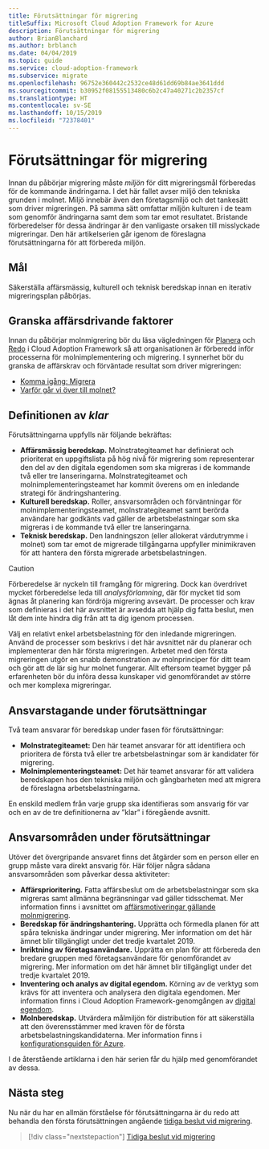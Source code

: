 ```yaml
---
title: Förutsättningar för migrering
titleSuffix: Microsoft Cloud Adoption Framework for Azure
description: Förutsättningar för migrering
author: BrianBlanchard
ms.author: brblanch
ms.date: 04/04/2019
ms.topic: guide
ms.service: cloud-adoption-framework
ms.subservice: migrate
ms.openlocfilehash: 96752e360442c2532ce48d61dd69b84ae3641ddd
ms.sourcegitcommit: b30952f08155513480c6b2c47a40271c2b2357cf
ms.translationtype: HT
ms.contentlocale: sv-SE
ms.lasthandoff: 10/15/2019
ms.locfileid: "72378401"
---
```

# <a name="prerequisites-for-migration"></a>Förutsättningar för migrering

Innan du påbörjar migrering måste _miljön_ för ditt migreringsmål förberedas för de kommande ändringarna. I det här fallet avser miljö den tekniska grunden i molnet. Miljö innebär även den företagsmiljö och det tankesätt som driver migreringen. På samma sätt omfattar miljön kulturen i de team som genomför ändringarna samt dem som tar emot resultatet. Bristande förberedelser för dessa ändringar är den vanligaste orsaken till misslyckade migreringar. Den här artikelserien går igenom de föreslagna förutsättningarna för att förbereda miljön.

## <a name="objective"></a>Mål

Säkerställa affärsmässig, kulturell och teknisk beredskap innan en iterativ migreringsplan påbörjas.

## <a name="review-business-drivers"></a>Granska affärsdrivande faktorer

Innan du påbörjar molnmigrering bör du läsa vägledningen för [Planera](../../../strategy/index.md) och [Redo](../../../ready/index.md) i Cloud Adoption Framework så att organisationen är förberedd inför processerna för molnimplementering och migrering. I synnerhet bör du granska de affärskrav och förväntade resultat som driver migreringen:

- [Komma igång: Migrera](../../../getting-started/migrate.md)
- [Varför går vi över till molnet?](../../../strategy/motivations.md)

## <a name="definition-of-done"></a>Definitionen av *klar*

Förutsättningarna uppfylls när följande bekräftas:

- **Affärsmässig beredskap.** Molnstrategiteamet har definierat och prioriterat en uppgiftslista på hög nivå för migrering som representerar den del av den digitala egendomen som ska migreras i de kommande två eller tre lanseringarna. Molnstrategiteamet och molnimplementeringsteamet har kommit överens om en inledande strategi för ändringshantering.
- **Kulturell beredskap.** Roller, ansvarsområden och förväntningar för molnimplementeringsteamet, molnstrategiteamet samt berörda användare har godkänts vad gäller de arbetsbelastningar som ska migreras i de kommande två eller tre lanseringarna.
- **Teknisk beredskap.** Den landningszon (eller allokerat värdutrymme i molnet) som tar emot de migrerade tillgångarna uppfyller minimikraven för att hantera den första migrerade arbetsbelastningen.

> [!CAUTION]
> Förberedelse är nyckeln till framgång för migrering. Dock kan överdrivet mycket förberedelse leda till *analysförlamning*, där för mycket tid som ägnas åt planering kan fördröja migrering avsevärt. De processer och krav som definieras i det här avsnittet är avsedda att hjälp dig fatta beslut, men låt dem inte hindra dig från att ta dig igenom processen.
>
> Välj en relativt enkel arbetsbelastning för den inledande migreringen. Använd de processer som beskrivs i det här avsnittet när du planerar och implementerar den här första migreringen. Arbetet med den första migreringen utgör en snabb demonstration av molnprinciper för ditt team och gör att de lär sig hur molnet fungerar. Allt eftersom teamet bygger på erfarenheten bör du införa dessa kunskaper vid genomförandet av större och mer komplexa migreringar.

## <a name="accountability-during-prerequisites"></a>Ansvarstagande under förutsättningar

Två team ansvarar för beredskap under fasen för förutsättningar:

- **Molnstrategiteamet:** Den här teamet ansvarar för att identifiera och prioritera de första två eller tre arbetsbelastningar som är kandidater för migrering.
- **Molnimplementeringsteamet:** Det här teamet ansvarar för att validera beredskapen hos den tekniska miljön och gångbarheten med att migrera de föreslagna arbetsbelastningarna.

En enskild medlem från varje grupp ska identifieras som ansvarig för var och en av de tre definitionerna av ”klar” i föregående avsnitt.

## <a name="responsibilities-during-prerequisites"></a>Ansvarsområden under förutsättningar

Utöver det övergripande ansvaret finns det åtgärder som en person eller en grupp måste vara direkt ansvarig för. Här följer några sådana ansvarsområden som påverkar dessa aktiviteter:

- **Affärsprioritering.** Fatta affärsbeslut om de arbetsbelastningar som ska migreras samt allmänna begränsningar vad gäller tidsschemat. Mer information finns i avsnittet om [affärsmotiveringar gällande molnmigrering](../../../strategy/motivations.md).
- **Beredskap för ändringshantering.** Upprätta och förmedla planen för att spåra tekniska ändringar under migrering. Mer information om det här ämnet blir tillgängligt under det tredje kvartalet 2019.
- **Inriktning av företagsanvändare.** Upprätta en plan för att förbereda den bredare gruppen med företagsanvändare för genomförandet av migrering. Mer information om det här ämnet blir tillgängligt under det tredje kvartalet 2019.
- **Inventering och analys av digital egendom.** Körning av de verktyg som krävs för att inventera och analysera den digitala egendomen. Mer information finns i Cloud Adoption Framework-genomgången av [digital egendom](../../../digital-estate/index.md).
- **Molnberedskap.** Utvärdera målmiljön för distribution för att säkerställa att den överensstämmer med kraven för de första arbetsbelastningskandidaterna. Mer information finns i [konfigurationsguiden för Azure](../../../ready/azure-setup-guide/index.md).

I de återstående artiklarna i den här serien får du hjälp med genomförandet av dessa.

## <a name="next-steps"></a>Nästa steg

Nu när du har en allmän förståelse för förutsättningarna är du redo att behandla den första förutsättningen angående [tidiga beslut vid migrering](./decisions.md).

> [!div class="nextstepaction"]
> [Tidiga beslut vid migrering](./decisions.md)
